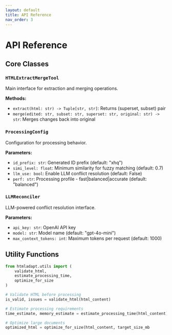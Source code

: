 ```yaml
---
layout: default
title: API Reference
nav_order: 3
---
```


# API Reference

## Core Classes

### `HTMLExtractMergeTool`
Main interface for extraction and merging operations.

**Methods:**
- `extract(html: str) -> Tuple[str, str]`: Returns (superset, subset) pair
- `merge(edited: str, subset: str, superset: str, original: str) -> str`: Merges changes back into original

### `ProcessingConfig`
Configuration for processing behavior.

**Parameters:**
- `id_prefix: str`: Generated ID prefix (default: "xhq")
- `simi_level: float`: Minimum similarity for fuzzy matching (default: 0.7)
- `llm_use: bool`: Enable LLM conflict resolution (default: False)
- `perf: str`: Processing profile - fast|balanced|accurate (default: "balanced")

### `LLMReconciler`
LLM-powered conflict resolution interface.

**Parameters:**
- `api_key: str`: OpenAI API key
- `model: str`: Model name (default: "gpt-4o-mini")
- `max_context_tokens: int`: Maximum tokens per request (default: 1000)

## Utility Functions

```python
from htmladapt.utils import (
    validate_html,
    estimate_processing_time,
    optimize_for_size
)

# Validate HTML before processing
is_valid, issues = validate_html(html_content)

# Estimate processing requirements
time_estimate, memory_estimate = estimate_processing_time(html_content)

# Optimize large documents
optimized_html = optimize_for_size(html_content, target_size_mb